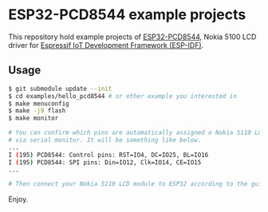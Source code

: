# ESP32-PCD8544 example projects

This repository hold example projects of [ESP32-PCD8544](https://github.com/yanbe/esp32-pcd8544),
Nokia 5100 LCD driver for [Espressif IoT Development Framework (ESP-IDF)](https://github.com/espressif/esp-idf).

## Usage

```sh
$ git submodule update --init
$ cd examples/hello_pcd8544 # or other example you interested in
$ make menuconfig
$ make -j9 flash
$ make monitor

# You can confirm which pins are automatically assigned o Nokia 5110 LCD module
# via serial monitor. It will be something like below.
...
I (195) PCD8544: Control pins: RST=IO4, DC=IO25, BL=IO16
I (195) PCD8544: SPI pins: Din=IO12, Clk=IO14, CE=IO15
...

# Then connect your Nokia 5110 LCD module to ESP32 according to the guide above.
```

Enjoy.
